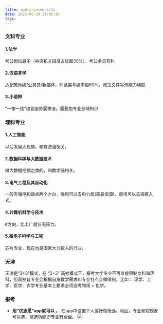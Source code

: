 ```yaml
---
title: apply-university
date: 2025-06-20 11:05:35
tags:
---
```


### 文科专业
#### 1.法学
考公岗位最多（中央机关招录占比超30%），考公务员有利

#### 2.汉语言学
适配教师编/公务员/新媒体，师范类考编率超60%，政策文件写作能力稀缺

#### 3.小语种
“一带一路”语言服务需求涨，需叠加专业领域知识


### 理科专业
#### 1.人工智能
以后发展大趋势，和算法强相关。

#### 2.数据科学与大数据技术
搞大数据挖掘之类的，和数学强相关。

#### 3.电气工程及其自动化
一般有强电和弱点两个方向，强电可以去电力局(需要资源)，弱电可以去搞嵌入式。

#### 4.计算机科学与技术
it方向，北上广就业无压力。

#### 5.微电子科学与工程
芯片专业，现在也是国家大力投入的行业。


### 天津
天津是“3+3”模式，在 “3+3” 高考模式下，报考大学专业不再直接限制文科和理科，但高校各专业会根据自身教学需求和专业特点会做限制，比如：
理学、工学、医学、农学专业基本上要求必须选考物理 + 化学。


### 报考
- **用“优志愿”app就可以** 。
在app中设置个人偏好做筛选。地区，专业和院校都可以选，筛选功能即专业有全面。
![](/images/apply_university.png)